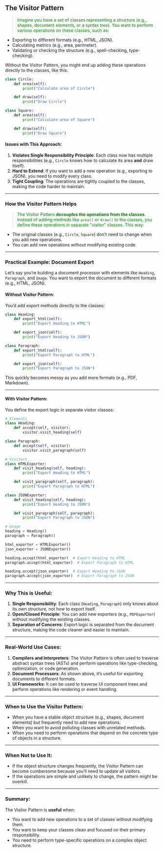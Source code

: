 ## The Visitor Pattern

> <span style="color:green;">Imagine you have a set of classes representing a structure (e.g., shapes, document elements, or a syntax tree). You want to perform various operations on these classes, such as:
- Exporting to different formats (e.g., HTML, JSON).
- Calculating metrics (e.g., area, perimeter).
- Validating or checking the structure (e.g., spell-checking, type-checking).

Without the Visitor Pattern, you might end up adding these operations directly to the classes, like this:</span>

```python
class Circle:
    def area(self):
        print("Calculate area of Circle")

    def draw(self):
        print("Draw Circle")

class Square:
    def area(self):
        print("Calculate area of Square")

    def draw(self):
        print("Draw Square")
```

#### Issues with This Approach:
1. **Violates Single Responsibility Principle**: Each class now has multiple responsibilities (e.g., `Circle` knows how to calculate its area **and** draw itself).
2. **Hard to Extend**: If you want to add a new operation (e.g., exporting to JSON), you need to modify every class.
3. **Tight Coupling**: The operations are tightly coupled to the classes, making the code harder to maintain.

---

### How the Visitor Pattern Helps

> <span style="color:green;">The Visitor Pattern **decouples the operations from the classes**. Instead of adding methods like `area()` or `draw()` to the classes, you define these operations in separate "visitor" classes. This way:
- The original classes (e.g., `Circle`, `Square`) don’t need to change when you add new operations.
- You can add new operations without modifying existing code.</span>

---

### Practical Example: Document Export

Let’s say you’re building a document processor with elements like `Heading`, `Paragraph`, and `Image`. You want to export the document to different formats (e.g., HTML, JSON).

#### Without Visitor Pattern:
You’d add export methods directly to the classes:

```python
class Heading:
    def export_html(self):
        print("Export Heading to HTML")

    def export_json(self):
        print("Export Heading to JSON")

class Paragraph:
    def export_html(self):
        print("Export Paragraph to HTML")

    def export_json(self):
        print("Export Paragraph to JSON")
```

This quickly becomes messy as you add more formats (e.g., PDF, Markdown).

---

#### With Visitor Pattern:
You define the export logic in separate visitor classes:

```python
# Elements
class Heading:
    def accept(self, visitor):
        visitor.visit_heading(self)

class Paragraph:
    def accept(self, visitor):
        visitor.visit_paragraph(self)

# Visitors
class HTMLExporter:
    def visit_heading(self, heading):
        print("Export Heading to HTML")

    def visit_paragraph(self, paragraph):
        print("Export Paragraph to HTML")

class JSONExporter:
    def visit_heading(self, heading):
        print("Export Heading to JSON")

    def visit_paragraph(self, paragraph):
        print("Export Paragraph to JSON")

# Usage
heading = Heading()
paragraph = Paragraph()

html_exporter = HTMLExporter()
json_exporter = JSONExporter()

heading.accept(html_exporter)  # Export Heading to HTML
paragraph.accept(html_exporter)  # Export Paragraph to HTML

heading.accept(json_exporter)  # Export Heading to JSON
paragraph.accept(json_exporter)  # Export Paragraph to JSON
```

---

### Why This is Useful:
1. **Single Responsibility**: Each class (`Heading`, `Paragraph`) only knows about its own structure, not how to export itself.
2. **Open/Closed Principle**: You can add new exporters (e.g., `PDFExporter`) without modifying the existing classes.
3. **Separation of Concerns**: Export logic is separated from the document structure, making the code cleaner and easier to maintain.

---

### Real-World Use Cases:
1. **Compilers and Interpreters**: The Visitor Pattern is often used to traverse abstract syntax trees (ASTs) and perform operations like type-checking, optimization, or code generation.
2. **Document Processors**: As shown above, it’s useful for exporting documents to different formats.
3. **UI Frameworks**: It can be used to traverse UI component trees and perform operations like rendering or event handling.

---

### When to Use the Visitor Pattern:
- When you have a stable object structure (e.g., shapes, document elements) but frequently need to add new operations.
- When you want to avoid polluting classes with unrelated methods.
- When you need to perform operations that depend on the concrete type of objects in a structure.

---

### When **Not** to Use It:
- If the object structure changes frequently, the Visitor Pattern can become cumbersome because you’ll need to update all visitors.
- If the operations are simple and unlikely to change, the pattern might be overkill.

---

### Summary:
The Visitor Pattern is **useful** when:
- You want to add new operations to a set of classes without modifying them.
- You want to keep your classes clean and focused on their primary responsibility.
- You need to perform type-specific operations on a complex object structure.
